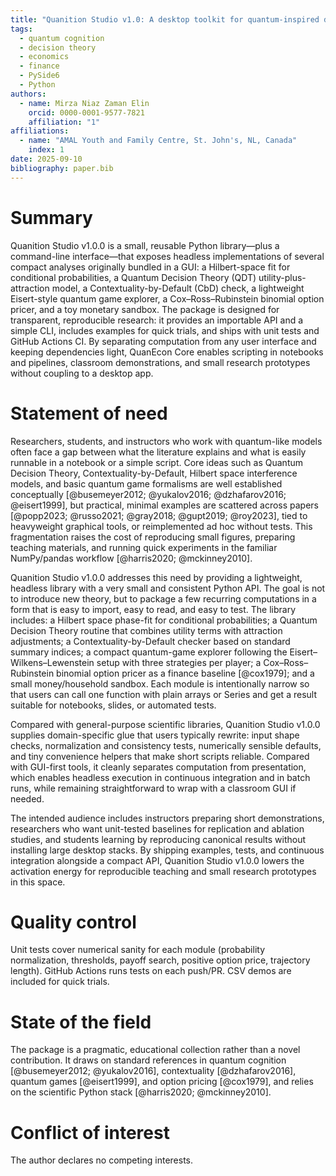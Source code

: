 ```yaml
---
title: "Quanition Studio v1.0: A desktop toolkit for quantum‑inspired decision modeling and economics simulations"
tags:
  - quantum cognition
  - decision theory
  - economics
  - finance
  - PySide6
  - Python
authors:
  - name: Mirza Niaz Zaman Elin
    orcid: 0000-0001-9577-7821
    affiliation: "1"
affiliations:
  - name: "AMAL Youth and Family Centre, St. John's, NL, Canada"
    index: 1
date: 2025-09-10
bibliography: paper.bib
---
```


# Summary

Quanition Studio v1.0.0 is a small, reusable Python library—plus a command-line interface—that exposes headless implementations of several compact analyses originally bundled in a GUI: a Hilbert-space fit for conditional probabilities, a Quantum Decision Theory (QDT) utility-plus-attraction model, a Contextuality-by-Default (CbD) check, a lightweight Eisert-style quantum game explorer, a Cox–Ross–Rubinstein binomial option pricer, and a toy monetary sandbox. The package is designed for transparent, reproducible research: it provides an importable API and a simple CLI, includes examples for quick trials, and ships with unit tests and GitHub Actions CI. By separating computation from any user interface and keeping dependencies light, QuanEcon Core enables scripting in notebooks and pipelines, classroom demonstrations, and small research prototypes without coupling to a desktop app.

# Statement of need

Researchers, students, and instructors who work with quantum-like models often face a gap between what the literature explains and what is easily runnable in a notebook or a simple script. Core ideas such as Quantum Decision Theory, Contextuality-by-Default, Hilbert space interference models, and basic quantum game formalisms are well established conceptually [@busemeyer2012; @yukalov2016; @dzhafarov2016; @eisert1999], but practical, minimal examples are scattered across papers [@popp2023; @russo2021; @gray2018; @gupt2019; @roy2023], tied to heavyweight graphical tools, or reimplemented ad hoc without tests. This fragmentation raises the cost of reproducing small figures, preparing teaching materials, and running quick experiments in the familiar NumPy/pandas workflow [@harris2020; @mckinney2010].

Quanition Studio v1.0.0 addresses this need by providing a lightweight, headless library with a very small and consistent Python API. The goal is not to introduce new theory, but to package a few recurring computations in a form that is easy to import, easy to read, and easy to test. The library includes: a Hilbert space phase-fit for conditional probabilities; a Quantum Decision Theory routine that combines utility terms with attraction adjustments; a Contextuality-by-Default checker based on standard summary indices; a compact quantum-game explorer following the Eisert–Wilkens–Lewenstein setup with three strategies per player; a Cox–Ross–Rubinstein binomial option pricer as a finance baseline [@cox1979]; and a small money/household sandbox. Each module is intentionally narrow so that users can call one function with plain arrays or Series and get a result suitable for notebooks, slides, or automated tests.

Compared with general-purpose scientific libraries, Quanition Studio v1.0.0 supplies domain-specific glue that users typically rewrite: input shape checks, normalization and consistency tests, numerically sensible defaults, and tiny convenience helpers that make short scripts reliable. Compared with GUI-first tools, it cleanly separates computation from presentation, which enables headless execution in continuous integration and in batch runs, while remaining straightforward to wrap with a classroom GUI if needed.

The intended audience includes instructors preparing short demonstrations, researchers who want unit-tested baselines for replication and ablation studies, and students learning by reproducing canonical results without installing large desktop stacks. By shipping examples, tests, and continuous integration alongside a compact API, Quanition Studio v1.0.0 lowers the activation energy for reproducible teaching and small research prototypes in this space.

# Quality control

Unit tests cover numerical sanity for each module (probability normalization, thresholds, payoff search, positive option price, trajectory length). GitHub Actions runs tests on each push/PR. CSV demos are included for quick trials.

# State of the field

The package is a pragmatic, educational collection rather than a novel contribution. It draws on standard references in quantum cognition [@busemeyer2012; @yukalov2016], contextuality [@dzhafarov2016], quantum games [@eisert1999], and option pricing [@cox1979], and relies on the scientific Python stack [@harris2020; @mckinney2010].


# Conflict of interest

The author declares no competing interests.
